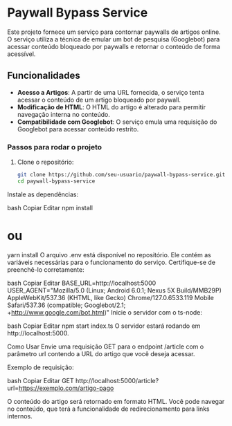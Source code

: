 # Paywall Bypass Service

Este projeto fornece um serviço para contornar paywalls de artigos online. O serviço utiliza a técnica de emular um bot de pesquisa (Googlebot) para acessar conteúdo bloqueado por paywalls e retornar o conteúdo de forma acessível.

## Funcionalidades

- **Acesso a Artigos**: A partir de uma URL fornecida, o serviço tenta acessar o conteúdo de um artigo bloqueado por paywall.
- **Modificação de HTML**: O HTML do artigo é alterado para permitir navegação interna no conteúdo.
- **Compatibilidade com Googlebot**: O serviço emula uma requisição do Googlebot para acessar conteúdo restrito.


### Passos para rodar o projeto

1. Clone o repositório:

   ```bash
   git clone https://github.com/seu-usuario/paywall-bypass-service.git
   cd paywall-bypass-service
Instale as dependências:

bash
Copiar
Editar
npm install
# ou
yarn install
O arquivo .env está disponível no repositório. Ele contém as variáveis necessárias para o funcionamento do serviço. Certifique-se de preenchê-lo corretamente:

bash
Copiar
Editar
BASE_URL=http://localhost:5000
USER_AGENT="Mozilla/5.0 (Linux; Android 6.0.1; Nexus 5X Build/MMB29P) AppleWebKit/537.36 (KHTML, like Gecko) Chrome/127.0.6533.119 Mobile Safari/537.36 (compatible; Googlebot/2.1; +http://www.google.com/bot.html)"
Inicie o servidor com o ts-node:

bash
Copiar
Editar
npm start index.ts
O servidor estará rodando em http://localhost:5000.

Como Usar
Envie uma requisição GET para o endpoint /article com o parâmetro url contendo a URL do artigo que você deseja acessar.

Exemplo de requisição:

bash
Copiar
Editar
GET http://localhost:5000/article?url=https://exemplo.com/artigo-pago

O conteúdo do artigo será retornado em formato HTML. Você pode navegar no conteúdo, que terá a funcionalidade de redirecionamento para links internos.

